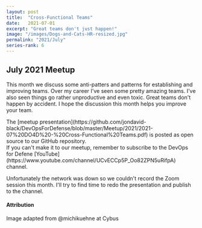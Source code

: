```yaml
---
layout: post
title:  "Cross-Functional Teams"
date:   2021-07-01
excerpt: "Great teams don't just happen!"
image: "/images/Dogs-and-Cats-HR-resized.jpg"
permalink: "2021/July"
series-rank: 6
---
```


## July 2021 Meetup
This month we discuss some anti-patters and patterns for establishing and improving teams.  Over my career I've seen some pretty amazing teams.  I've also seen things go rather unproductive and even toxic.  Great teams don't happen by accident.  I hope the discussion this month helps you improve your team.

<div class="box" markdown="1">
The [meetup presentation](https://github.com/jondavid-black/DevOpsForDefense/blob/master/Meetup/2021/2021-07%20DO4D%20-%20Cross-Functional%20Teams.pdf) is posted as open source to our GitHub repository. 
</div>

<div class="box" markdown="1">
If you can't make it to our meetup, remember to subscribe to the DevOps for Defene [YouTube](https://www.youtube.com/channel/UCvECCp5P_Oo82ZPN5uRifpA) channel. 

Unfortunately the network was down so we couldn't record the Zoom session this month.  I'll try to find time to redo the presentation and publish to the channel.

</div>

#### Attribution
Image adapted from @michikuehne at Cybus
